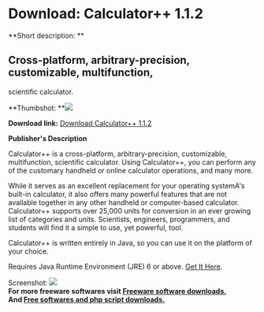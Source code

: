 # Download: Calculator++ 1.1.2

**Short description: **

## Cross-platform, arbitrary-precision, customizable, multifunction,
scientific calculator.

  
**Thumbshot: **![](http://www.freewarefiles.com/screenshot/calcplusplus_md.jpg)   
  
**Download link:** [Download Calculator++ 1.1.2](http://freesoftwares.boysofts.com/Calculator_program_47636.html)  
  

**Publisher's Description**  
  

Calculator++ is a cross-platform, arbitrary-precision, customizable,
multifunction, scientific calculator. Using Calculator++, you can perform any
of the customary handheld or online calculator operations, and many more.

While it serves as an excellent replacement for your operating systemA's
built-in calculator, it also offers many powerful features that are not
available together in any other handheld or computer-based calculator.
Calculator++ supports over 25,000 units for conversion in an ever growing list
of categories and units. Scientists, engineers, programmers, and students will
find it a simple to use, yet powerful, tool.

Calculator++ is written entirely in Java, so you can use it on the platform of
your choice.

Requires Java Runtime Environment (JRE) 6 or above. [Get It
Here](http://java.sun.com/javase/downloads/index.jsp).

  
  
Screenshot: ![](http://www.freewarefiles.com/screenshot/calcplusplus.jpg)  
**For more freeware softwares visit [Freeware software downloads.](http://freesoftwares.boysofts.com/)**   
**And [Free softwares and php script downloads.](http://www.boysofts.com/)**

